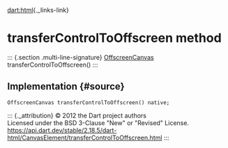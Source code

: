 [dart:html](../../dart-html/dart-html-library){._links-link}

transferControlToOffscreen method
=================================

::: {.section .multi-line-signature}
[OffscreenCanvas](../offscreencanvas-class) transferControlToOffscreen()
:::

Implementation {#source}
--------------

``` {.language-dart data-language="dart"}
OffscreenCanvas transferControlToOffscreen() native;
```

::: {._attribution}
© 2012 the Dart project authors\
Licensed under the BSD 3-Clause \"New\" or \"Revised\" License.\
<https://api.dart.dev/stable/2.18.5/dart-html/CanvasElement/transferControlToOffscreen.html>
:::
